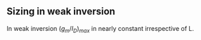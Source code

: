 ## Sizing in weak inversion

In weak inversion $(g_{m}/I_{D})_{max}$ in nearly constant irrespective of L.

```
```
